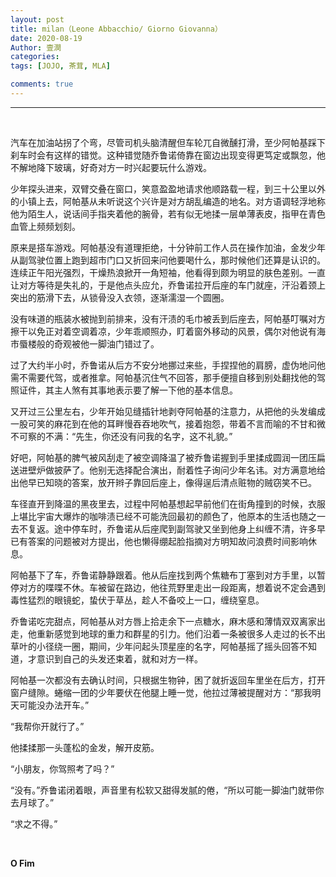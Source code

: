 ```yaml
---
layout: post
title: milan（Leone Abbacchio/ Giorno Giovanna）
date: 2020-08-19
Author: 壹澗
categories: 
tags: [JOJO, 茶茸, MLA]

comments: true
--- 
```


***

<br/>

汽车在加油站拐了个弯，尽管司机头脑清醒但车轮兀自微醺打滑，至少阿帕基踩下刹车时会有这样的错觉。这种错觉随乔鲁诺倚靠在窗边出现变得更笃定或飘忽，他不解地降下玻璃，好奇对方一时兴起要玩什么游戏。

少年探头进来，双臂交叠在窗口，笑意盈盈地请求他顺路载一程，到三十公里以外的小镇上去，阿帕基从未听说这个兴许是对方胡乱编造的地名。对方语调轻浮地称他为陌生人，说话间手指夹着他的腕骨，若有似无地揉一层单薄表皮，指甲在青色血管上频频划刻。

原来是搭车游戏。阿帕基没有道理拒绝，十分钟前工作人员在操作加油，金发少年从副驾驶位置上跑到超市门口又折回来问他要喝什么，那时候他们还算是认识的。连续正午阳光强烈，干燥热浪掀开一角短袖，他看得到颇为明显的肤色差别。一直让对方等待是失礼的，于是他点头应允，乔鲁诺拉开后座的车门就座，汗沿着颈上突出的筋滑下去，从锁骨没入衣领，逐渐濡湿一个圆圈。

没有味道的瓶装水被抛到前排来，没有汗渍的毛巾被丢到后座去，阿帕基叮嘱对方擦干以免正对着空调着凉，少年乖顺照办，盯着窗外移动的风景，偶尔对他说有海市蜃楼般的奇观被他一脚油门错过了。

过了大约半小时，乔鲁诺从后方不安分地挪过来些，手捏捏他的肩膀，虚伪地问他需不需要代驾，或者推拿。阿帕基沉住气不回答，那手便擅自移到别处翻找他的驾照证件，其主人煞有其事地表示要了解一下他的基本信息。

又开过三公里左右，少年开始见缝插针地剥夺阿帕基的注意力，从把他的头发编成一股可笑的麻花到在他的耳畔慢吞吞地吹气，接着抱怨，带着不言而喻的不甘和微不可察的不满：“先生，你还没有问我的名字，这不礼貌。”

好吧，阿帕基的脾气被风刮走了被空调降温了被乔鲁诺握到手里揉成圆润一团压扁送进壁炉做披萨了。他别无选择配合演出，耐着性子询问少年名讳。对方满意地给出他早已知晓的答案，放开辫子靠回后座上，像得逞后清点赃物的贼窃笑不已。

车径直开到降温的黑夜里去，过程中阿帕基想起早前他们在街角撞到的时候，衣服上堪比宇宙大爆炸的咖啡渍已经不可能洗回最初的颜色了，他原本的生活也随之一去不复返。途中停车时，乔鲁诺从后座爬到副驾驶又坐到他身上纠缠不清，许多早已有答案的问题被对方提出，他也懒得绷起脸指摘对方明知故问浪费时间影响休息。

阿帕基下了车，乔鲁诺静静跟着。他从后座找到两个焦糖布丁塞到对方手里，以暂停对方的喋喋不休。车被留在路边，他往荒野里走出一段距离，想着说不定会遇到毒性猛烈的眼镜蛇，蛰伏于草丛，趁人不备咬上一口，缠绕窒息。

乔鲁诺吃完甜点，阿帕基从对方唇上拾走余下一点糖水，麻木感和薄情双双离家出走，他重新感觉到地球的重力和群星的引力。他们沿着一条被很多人走过的长不出草叶的小径绕一圈，期间，少年问起头顶星座的名字，阿帕基摇了摇头回答不知道，才意识到自己的头发还束着，就和对方一样。

阿帕基一次都没有去确认时间，只根据生物钟，困了就折返回车里坐在后方，打开窗户缝隙。蜷缩一团的少年要伏在他腿上睡一觉，他拉过薄被提醒对方：“那我明天可能没办法开车。”

“我帮你开就行了。”

他揉揉那一头蓬松的金发，解开皮筋。

“小朋友，你驾照考了吗？”

“没有。”乔鲁诺闭着眼，声音里有松软又甜得发腻的倦，“所以可能一脚油门就带你去月球了。”

“求之不得。”

<br/>

**O Fim**